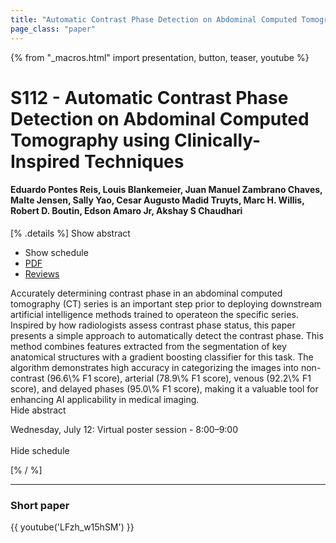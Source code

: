 ```yaml
---
title: "Automatic Contrast Phase Detection on Abdominal Computed Tomography using Clinically-Inspired Techniques"
page_class: "paper"
---
```


{% from "_macros.html" import presentation, button, teaser, youtube %}

# S112 - Automatic Contrast Phase Detection on Abdominal Computed Tomography using Clinically-Inspired Techniques

#### Eduardo Pontes Reis, Louis Blankemeier, Juan Manuel Zambrano Chaves, Malte Jensen, Sally Yao, Cesar Augusto Madid Truyts, Marc H. Willis, Robert D. Boutin, Edson Amaro Jr, Akshay S Chaudhari

[% .details %]
<a class="toggle_visibility" data-selector=".abstract" data-level="3">Show abstract</a>
- <a class="toggle_visibility" data-selector=".schedule" data-level="3">Show schedule</a>
- <a href="https://openreview.net/pdf?id=B8e-iS9j43">PDF</a>
- <a href="https://openreview.net/forum?id=B8e-iS9j43">Reviews</a>

<p>
    <span class="abstract">
        Accurately determining contrast phase in an abdominal computed tomography (CT) series is an important step prior to deploying downstream artificial intelligence methods trained to operateon the specific series. Inspired by how radiologists assess contrast phase status, this paper presents a simple approach to automatically detect the contrast phase. This method combines features extracted from the segmentation of key anatomical structures with a gradient boosting classifier for this task. The algorithm demonstrates high accuracy in categorizing the images into non-contrast (96.6\% F1 score), arterial (78.9\% F1 score), venous (92.2\% F1 score), and delayed phases (95.0\% F1 score), making it a valuable tool for enhancing AI applicability in medical imaging.
        <br>
        <span class="actions"><a class="toggle_visibility" data-level="2">Hide abstract</a></span>
    </span>
</p>

<p>
    <span class="schedule">
        Wednesday, July 12: Virtual poster session - 8:00–9:00<br>
        <br>
        <span class="actions"><a class="toggle_visibility" data-level="2">Hide schedule</a></span>
    </span>
</p>
[% / %]

---


### Short paper
{{ youtube('LFzh_w15hSM') }}